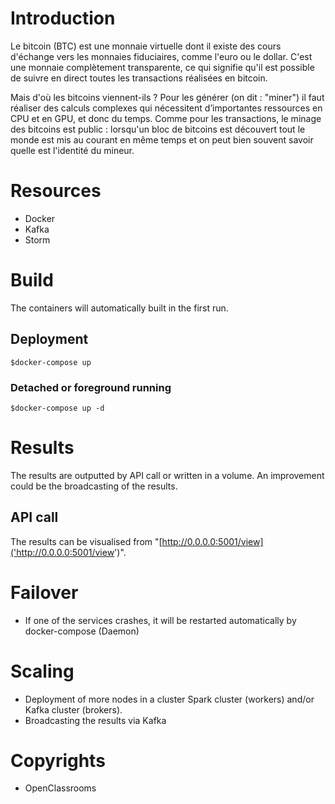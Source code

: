 # Introduction
Le bitcoin (BTC) est une monnaie virtuelle dont il existe des cours d'échange vers les monnaies fiduciaires, comme l'euro ou le dollar. C'est une monnaie complètement transparente, ce qui signifie qu'il est possible de suivre en direct toutes les transactions réalisées en bitcoin.

Mais d'où les bitcoins viennent-ils ? Pour les générer (on dit : "miner") il faut réaliser des calculs complexes qui nécessitent d’importantes ressources en CPU et en GPU, et donc du temps. Comme pour les transactions, le minage des bitcoins est public : lorsqu'un bloc de bitcoins est découvert tout le monde est mis au courant en même temps et on peut bien souvent savoir quelle est l'identité du mineur.

# Resources
- Docker
- Kafka 
- Storm

# Build
The containers will automatically built in the first run.

## Deployment
```
$docker-compose up
```

### Detached or foreground running 
```
$docker-compose up -d
```
# Results
The results are outputted by API call or written in a volume. An improvement could be the broadcasting of the results.

## API call
The results can be visualised from "[http://0.0.0.0:5001/view]('http://0.0.0.0:5001/view')".

# Failover
- If one of the services crashes, it will be restarted automatically by docker-compose (Daemon)

# Scaling
- Deployment of more nodes in a cluster Spark cluster (workers) and/or Kafka cluster (brokers). 
- Broadcasting the results via Kafka

# Copyrights
- OpenClassrooms


